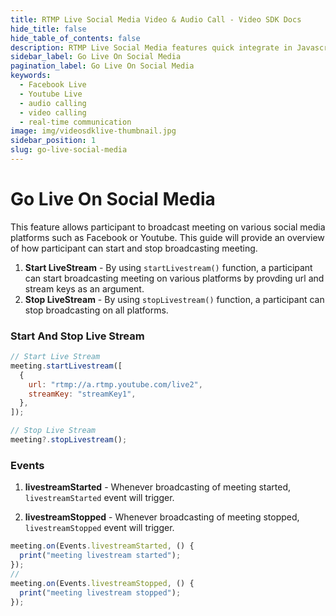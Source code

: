 ```yaml
---
title: RTMP Live Social Media Video & Audio Call - Video SDK Docs
hide_title: false
hide_table_of_contents: false
description: RTMP Live Social Media features quick integrate in Javascript, React JS, Android, IOS, React Native, Flutter with Video SDK to add live video & audio conferencing to your applications.
sidebar_label: Go Live On Social Media
pagination_label: Go Live On Social Media
keywords:
  - Facebook Live
  - Youtube Live
  - audio calling
  - video calling
  - real-time communication
image: img/videosdklive-thumbnail.jpg
sidebar_position: 1
slug: go-live-social-media
---
```


# Go Live On Social Media

This feature allows participant to broadcast meeting on various social media platforms such as Facebook or Youtube.
This guide will provide an overview of how participant can start and stop broadcasting meeting.

1. **Start LiveStream** - By using `startLivestream()` function, a participant can start broadcasting meeting on various platforms by provding url and stream keys as an argument.
2. **Stop LiveStream** - By using `stopLivestream()` function, a participant can stop broadcasting on all platforms.

### Start And Stop Live Stream

```js
// Start Live Stream
meeting.startLivestream([
  {
    url: "rtmp://a.rtmp.youtube.com/live2",
    streamKey: "streamKey1",
  },
]);

// Stop Live Stream
meeting?.stopLivestream();
```

### Events

1. **livestreamStarted** - Whenever broadcasting of meeting started, `livestreamStarted` event will trigger.

2. **livestreamStopped** - Whenever broadcasting of meeting stopped, `livestreamStopped` event will trigger.

```js
meeting.on(Events.livestreamStarted, () {
  print("meeting livestream started");
});
//
meeting.on(Events.livestreamStopped, () {
  print("meeting livestream stopped");
});

```
